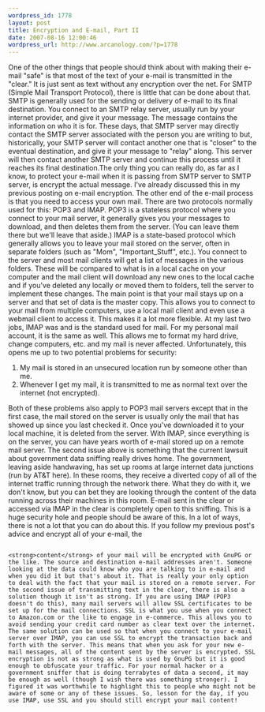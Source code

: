 ```yaml
--- 
wordpress_id: 1778
layout: post
title: Encryption and E-mail, Part II
date: 2007-08-16 12:00:46
wordpress_url: http://www.arcanology.com/?p=1778
---
```

One of the other things that people should think about with making their e-mail "safe" is that most of the text of your e-mail is transmitted in the "clear." It is just sent as text without any encryption over the net. For SMTP (Simple Mail Transport Protocol), there is little that can be done about that. SMTP is generally used for the sending or delivery of e-mail to its final destination. You connect to an SMTP relay server, usually run by your internet provider, and give it your message. The message contains the information on who it is for. These days, that SMTP server may directly contact the SMTP server associated with the person you are writing to but, historically, your SMTP server will contact another one that is "closer" to the eventual destination, and give it your message to "relay" along. This server will then contact another SMTP server and continue this process until it reaches its final destination.The only thing you can really do, as far as I know, to protect your e-mail when it is passing from SMTP server to SMTP server, is encrypt the actual message. I've already discussed this in my previous posting on e-mail encryption. The other end of the e-mail process is that you need to access your own mail. There are two protocols normally used for this: POP3 and IMAP. POP3 is a stateless protocol where you connect to your mail server, it generally gives you your messages to download, and then deletes them from the server. (You can leave them there but we'll leave that aside.) IMAP is a state-based protocol which generally allows you to leave your mail stored on the server, often in separate folders (such as "Mom", "Important_Stuff", etc.). You connect to the server and most mail clients will get a list of messages in the various folders. These will be compared to what is in a local cache on your computer and the mail client will download any new ones to the local cache and if you've deleted any locally or moved them to folders, tell the server to implement these changes. The main point is that your mail stays up on a server and that set of data is the master copy. This allows you to connect to your mail from multiple computers, use a local mail client and even use a webmail client to access it. This makes it a lot more flexible. At my last two jobs, IMAP was and is the standard used for mail. For my personal mail account, it is the same as well. This allows me to format my hard drive, change computers, etc. and my mail is never affected. Unfortunately, this opens me up to two potential problems for security: <ol>
                                                                                                                                                                                                                                                                                                                                                                                                                                                                                                                                                                                                                                                                                                                                                                                                                                                                      <li>
                                                                                                                                                                                                                                                                                                                                                                                                                                                                                                                                                                                                                                                                                                                                                                                                                                                                        My mail is stored in an unsecured location run by someone other than me.
                                                                                                                                                                                                                                                                                                                                                                                                                                                                                                                                                                                                                                                                                                                                                                                                                                                                      </li>
                                                                                                                                                                                                                                                                                                                                                                                                                                                                                                                                                                                                                                                                                                                                                                                                                                                                      <li>
                                                                                                                                                                                                                                                                                                                                                                                                                                                                                                                                                                                                                                                                                                                                                                                                                                                                        Whenever I get my mail, it is transmitted to me as normal text over the internet (not encrypted).
                                                                                                                                                                                                                                                                                                                                                                                                                                                                                                                                                                                                                                                                                                                                                                                                                                                                      </li>
                                                                                                                                                                                                                                                                                                                                                                                                                                                                                                                                                                                                                                                                                                                                                                                                                                                                    </ol> Both of these problems also apply to POP3 mail servers except that in the first case, the mail stored on the server is usually only the mail that has showed up since you last checked it. Once you've downloaded it to your local machine, it is deleted from the server. With IMAP, since everything is on the server, you can have years worth of e-mail stored up on a remote mail server. The second issue above is something that the current lawsuit about government data sniffing really drives home. The government, leaving aside handwaving, has set up rooms at large internet data junctions (run by AT&T here). In these rooms, they receive a diverted copy of all of the internet traffic running through the network there. What they do with it, we don't know, but you can bet they are looking through the content of the data running across their machines in this room. E-mail sent in the clear or accessed via IMAP in the clear is completely open to this sniffing. This is a huge security hole and people should be aware of this. In a lot of ways, there is not a lot that you can do about this. If you follow my previous post's advice and encrypt all of your e-mail, the 
                                                                                                                                                                                                                                                                                                                                                                                                                                                                                                                                                                                                                                                                                                                                                                                                                                                                    
                                                                                                                                                                                                                                                                                                                                                                                                                                                                                                                                                                                                                                                                                                                                                                                                                                                                    <strong>content</strong> of your mail will be encrypted with GnuPG or the like. The source and destination e-mail addresses aren't. Someone looking at the data could know who you are talking to in e-mail and when you did it but that's about it. That is really your only option to deal with the fact that your mail is stored on a remote server. For the second issue of transmitting text in the clear, there is also a solution though it isn't as strong. If you are using IMAP (POP3 doesn't do this), many mail servers will allow SSL certificates to be set up for the mail connections. SSL is what you use when you connect to Amazon.com or the like to engage in e-commerce. This allows you to avoid sending your credit card number as clear text over the internet. The same solution can be used so that when you connect to your e-mail server over IMAP, you can use SSL to encrypt the transaction back and forth with the server. This means that when you ask for your new e-mail messages, all of the content sent by the server is encrypted. SSL encryption is not as strong as what is used by GnuPG but it is good enough to obfuscate your traffic. For your normal hacker or a government sniffer that is doing terrabytes of data a second, it may be enough as well (though I wish there was something stronger). I figured it was worthwhile to highlight this to people who might not be aware of some or any of these issues. So, lesson for the day, if you use IMAP, use SSL and you should still encrypt your mail content!